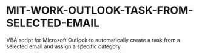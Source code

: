 # MIT-WORK-OUTLOOK-TASK-FROM-SELECTED-EMAIL
VBA script for Microsoft Outlook to automatically create a task from a selected email and assign a specific category.

